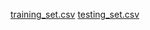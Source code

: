 [training_set.csv](https://github.com/user-attachments/files/19251236/training_set.csv)
[testing_set.csv](https://github.com/user-attachments/files/19251250/testing_set.csv)
